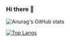 ### Hi there 👋

![Anurag's GitHub stats](https://github-readme-stats.vercel.app/api?username=EAPP93&show_icons=true&theme=radical)

[![Top Langs](https://github-readme-stats.vercel.app/api/top-langs/?username=EAPP93&langs_count=4)](https://github.com/anuraghazra/github-readme-stats)

<!--
**EAPP93/EAPP93** is a ✨ _special_ ✨ repository because its `README.md` (this file) appears on your GitHub profile.

Here are some ideas to get you started:

- 🔭 I’m currently working on ...
- 🌱 I’m currently learning ...
- 👯 I’m looking to collaborate on ...
- 🤔 I’m looking for help with ...
- 💬 Ask me about ...
- 📫 How to reach me: ...
- 😄 Pronouns: ...
- ⚡ Fun fact: ...
-->
